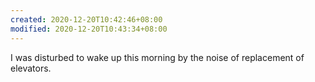 ```yaml
---
created: 2020-12-20T10:42:46+08:00
modified: 2020-12-20T10:43:34+08:00
---
```


I was disturbed to wake up this morning by the noise of replacement of elevators.